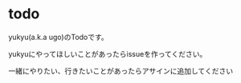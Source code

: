 # todo
yukyu(a.k.a ugo)のTodoです。

yukyuにやってほしいことがあったらissueを作ってください。

一緒にやりたい、行きたいことがあったらアサインに追加してください